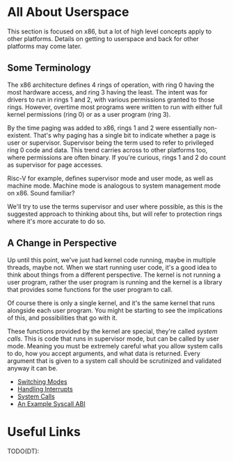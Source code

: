 # All About Userspace

This section is focused on x86, but a lot of high level concepts apply to other platforms. Details on getting to userspace and back for other platforms may come later.

## Some Terminology
The x86 architecture defines 4 rings of operation, with ring 0 having the most hardware access, and ring 3 having the least. The intent was for drivers to run in rings 1 and 2, with various permissions granted to those rings. However, overtime most programs were written to run with either full kernel permissions (ring 0) or as a user program (ring 3).

By the time paging was added to x86, rings 1 and 2 were essentially non-existent. That's why paging has a single bit to indicate whether a page is user or supervisor. Supervisor being the term used to refer to privileged ring 0 code and data. This trend carries across to other platforms too, where permissions are often binary. If you're curious, rings 1 and 2 do count as supervisor for page accesses.

Risc-V for example, defines supervisor mode and user mode, as well as machine mode. Machine mode is analogous to system management mode on x86. Sound familiar?

We'll try to use the terms supervisor and user where possible, as this is the suggested approach to thinking about tihs, but will refer to protection rings where it's more accurate to do so.

## A Change in Perspective
Up until this point, we've just had kernel code running, maybe in multiple threads, maybe not. When we start running user code, it's a good idea to think about things from a different perspective. The kernel is not running a user program, rather the user program is running and the kernel is a library that provides some functions for the user program to call.

Of course there is only a single kernel, and it's the same kernel that runs alongside each user program. You might be starting to see the implications of this, and possibilities that go with it.

These functions provided by the kernel are special, they're called *system calls*. This is code that runs in supervisor mode, but can be called by user mode. Meaning you must be extremely careful what you allow system calls to do, how you accept arguments, and what data is returned. Every argument that is given to a system call should be scrutinized and validated anyway it can be.

* [Switching Modes](02_Switching_Modes.md)
* [Handling Interrupts](03_Handling_Interrupts.md)
* [System Calls](04_System_Calls.md)
* [An Example Syscall ABI](05_Example_ABI.md)

# Useful Links
TODO(DT):
